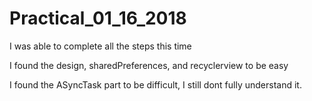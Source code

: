 # Practical_01_16_2018

I was able to complete all the steps this time

I found the design, sharedPreferences, and recyclerview to be easy

I found the ASyncTask part to be difficult, I still dont fully understand it.
